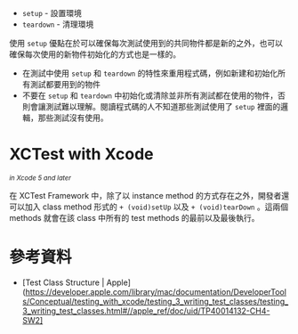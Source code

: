 - `setup` - 設置環境
- `teardown` - 清理環境

使用 `setup` 優點在於可以確保每次測試使用到的共同物件都是新的之外，也可以確保每次使用的新物件初始化的方式也是一樣的。

- 在測試中使用 `setup` 和 `teardown` 的特性來重用程式碼，例如新建和初始化所有測試都要用到的物件
- 不要在 `setup` 和 `teardown` 中初始化或清除並非所有測試都在使用的物件，否則會讓測試難以理解。閱讀程式碼的人不知道那些測試使用了 `setup` 裡面的邏輯，那些測試沒有使用。

# XCTest with Xcode

<i><small>in Xcode 5 and later</small></i>

在 XCTest Framework 中，除了以 instance method 的方式存在之外，開發者還可以加入 class method 形式的 `+ (void)setUp` 以及 `+ (void)tearDown` 。這兩個 methods 就會在該 class 中所有的 test methods 的最前以及最後執行。

# 參考資料
- [Test Class Structure | Apple](https://developer.apple.com/library/mac/documentation/DeveloperTools/Conceptual/testing_with_xcode/testing_3_writing_test_classes/testing_3_writing_test_classes.html#//apple_ref/doc/uid/TP40014132-CH4-SW2]
